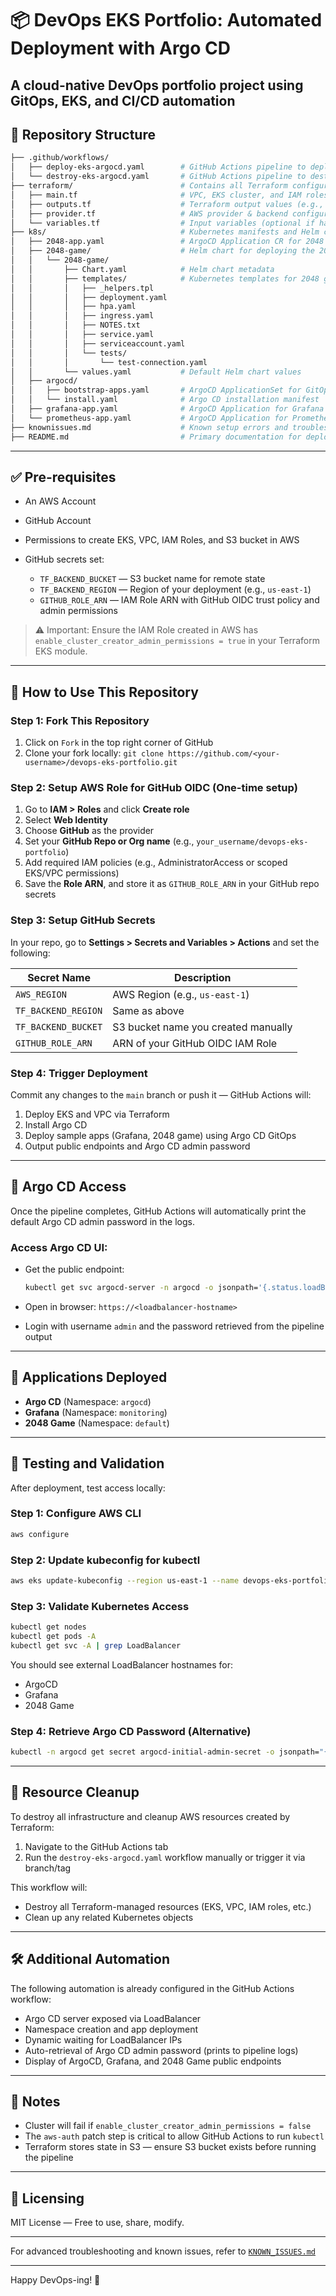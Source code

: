 # 📦 DevOps EKS Portfolio: Automated Deployment with Argo CD
A cloud-native DevOps portfolio project using GitOps, EKS, and CI/CD automation
---

## 📁 Repository Structure

```bash
├── .github/workflows/
│   ├── deploy-eks-argocd.yaml        # GitHub Actions pipeline to deploy EKS, Argo CD, and apps
│   └── destroy-eks-argocd.yaml       # GitHub Actions pipeline to destroy the EKS cluster and associated resources
├── terraform/                        # Contains all Terraform configurations
│   ├── main.tf                       # VPC, EKS cluster, and IAM roles definition
│   ├── outputs.tf                    # Terraform output values (e.g., cluster endpoint)
│   ├── provider.tf                   # AWS provider & backend configuration
│   └── variables.tf                  # Input variables (optional if hardcoded)
├── k8s/                              # Kubernetes manifests and Helm charts
│   ├── 2048-app.yaml                 # ArgoCD Application CR for 2048 game
│   ├── 2048-game/                    # Helm chart for deploying the 2048 game
│   │   └── 2048-game/
│   │       ├── Chart.yaml            # Helm chart metadata
│   │       ├── templates/            # Kubernetes templates for 2048 game
│   │       │   ├── _helpers.tpl
│   │       │   ├── deployment.yaml
│   │       │   ├── hpa.yaml
│   │       │   ├── ingress.yaml
│   │       │   ├── NOTES.txt
│   │       │   ├── service.yaml
│   │       │   ├── serviceaccount.yaml
│   │       │   └── tests/
│   │       │       └── test-connection.yaml
│   │       └── values.yaml           # Default Helm chart values
│   ├── argocd/
│   │   ├── bootstrap-apps.yaml       # ArgoCD ApplicationSet for GitOps apps
│   │   └── install.yaml              # Argo CD installation manifest
│   ├── grafana-app.yaml              # ArgoCD Application for Grafana
│   └── prometheus-app.yaml           # ArgoCD Application for Prometheus
├── knownissues.md                    # Known setup errors and troubleshooting guide
├── README.md                         # Primary documentation for deploying the full stack
```

---

## ✅ Pre-requisites

* An AWS Account
* GitHub Account
* Permissions to create EKS, VPC, IAM Roles, and S3 bucket in AWS
* GitHub secrets set:

  * `TF_BACKEND_BUCKET` — S3 bucket name for remote state
  * `TF_BACKEND_REGION` — Region of your deployment (e.g., `us-east-1`)
  * `GITHUB_ROLE_ARN` — IAM Role ARN with GitHub OIDC trust policy and admin permissions

> ⚠️ Important: Ensure the IAM Role created in AWS has `enable_cluster_creator_admin_permissions = true` in your Terraform EKS module.

---

## 🚀 How to Use This Repository

### Step 1: Fork This Repository

1. Click on `Fork` in the top right corner of GitHub
2. Clone your fork locally: `git clone https://github.com/<your-username>/devops-eks-portfolio.git`

### Step 2: Setup AWS Role for GitHub OIDC (One-time setup)

1. Go to **IAM > Roles** and click **Create role**
2. Select **Web Identity**
3. Choose **GitHub** as the provider
4. Set your **GitHub Repo or Org name** (e.g., `your_username/devops-eks-portfolio`)
5. Add required IAM policies (e.g., AdministratorAccess or scoped EKS/VPC permissions)
6. Save the **Role ARN**, and store it as `GITHUB_ROLE_ARN` in your GitHub repo secrets

### Step 3: Setup GitHub Secrets

In your repo, go to **Settings > Secrets and Variables > Actions** and set the following:

| Secret Name         | Description                         |
| ------------------- | ----------------------------------- |
| `AWS_REGION`        | AWS Region (e.g., `us-east-1`)      |
| `TF_BACKEND_REGION` | Same as above                       |
| `TF_BACKEND_BUCKET` | S3 bucket name you created manually |
| `GITHUB_ROLE_ARN`   | ARN of your GitHub OIDC IAM Role    |

### Step 4: Trigger Deployment

Commit any changes to the `main` branch or push it — GitHub Actions will:

1. Deploy EKS and VPC via Terraform
2. Install Argo CD
3. Deploy sample apps (Grafana, 2048 game) using Argo CD GitOps
4. Output public endpoints and Argo CD admin password

---

## 🔐 Argo CD Access

Once the pipeline completes, GitHub Actions will automatically print the default Argo CD admin password in the logs.

### Access Argo CD UI:

* Get the public endpoint:

  ```bash
  kubectl get svc argocd-server -n argocd -o jsonpath='{.status.loadBalancer.ingress[0].hostname}'
  ```
* Open in browser: `https://<loadbalancer-hostname>`
* Login with username `admin` and the password retrieved from the pipeline output

---

## 🧩 Applications Deployed

* **Argo CD** (Namespace: `argocd`)
* **Grafana** (Namespace: `monitoring`)
* **2048 Game** (Namespace: `default`)

---

## 🧪 Testing and Validation

After deployment, test access locally:

### Step 1: Configure AWS CLI

```bash
aws configure
```

### Step 2: Update kubeconfig for kubectl

```bash
aws eks update-kubeconfig --region us-east-1 --name devops-eks-portfolio-cluster
```

### Step 3: Validate Kubernetes Access

```bash
kubectl get nodes
kubectl get pods -A
kubectl get svc -A | grep LoadBalancer
```

You should see external LoadBalancer hostnames for:

* ArgoCD
* Grafana
* 2048 Game

### Step 4: Retrieve Argo CD Password (Alternative)

```bash
kubectl -n argocd get secret argocd-initial-admin-secret -o jsonpath="{.data.password}" | base64 -d && echo
```

---

## 🧹 Resource Cleanup

To destroy all infrastructure and cleanup AWS resources created by Terraform:

1. Navigate to the GitHub Actions tab
2. Run the `destroy-eks-argocd.yaml` workflow manually or trigger it via branch/tag

This workflow will:

* Destroy all Terraform-managed resources (EKS, VPC, IAM roles, etc.)
* Clean up any related Kubernetes objects

---

## 🛠️ Additional Automation

The following automation is already configured in the GitHub Actions workflow:

* Argo CD server exposed via LoadBalancer
* Namespace creation and app deployment
* Dynamic waiting for LoadBalancer IPs
* Auto-retrieval of Argo CD admin password (prints to pipeline logs)
* Display of ArgoCD, Grafana, and 2048 Game public endpoints

---

## 📌 Notes

* Cluster will fail if `enable_cluster_creator_admin_permissions = false`
* The `aws-auth` patch step is critical to allow GitHub Actions to run `kubectl`
* Terraform stores state in S3 — ensure S3 bucket exists before running the pipeline

---

## 📄 Licensing

MIT License — Free to use, share, modify.

---

For advanced troubleshooting and known issues, refer to [`KNOWN_ISSUES.md`](./KNOWN_ISSUES.md)

---

Happy DevOps-ing! 🚀
